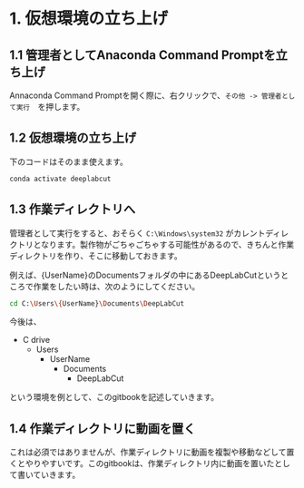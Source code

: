 # 1. 仮想環境の立ち上げ

## 1.1 管理者としてAnaconda Command Promptを立ち上げ

Annaconda Command Promptを開く際に、右クリックで、`その他 -> 管理者として実行`　を押します。


## 1.2 仮想環境の立ち上げ

下のコードはそのまま使えます。

```bash
conda activate deeplabcut
```

## 1.3 作業ディレクトリへ

管理者として実行をすると、おそらく `C:\Windows\system32` がカレントディレクトリとなります。製作物がごちゃごちゃする可能性があるので、きちんと作業ディレクトリを作り、そこに移動しておきます。

例えば、{UserName}のDocumentsフォルダの中にあるDeepLabCutというところで作業をしたい時は、次のようにしてください。

```bash
cd C:\Users\{UserName}\Documents\DeepLabCut
```

今後は、

- C drive
  - Users
    - UserName
      - Documents
        - DeepLabCut

という環境を例として、このgitbookを記述していきます。


## 1.4 作業ディレクトリに動画を置く

これは必須ではありませんが、作業ディレクトリに動画を複製や移動などして置くとやりやすいです。このgitbookは、作業ディレクトリ内に動画を置いたとして書いていきます。
